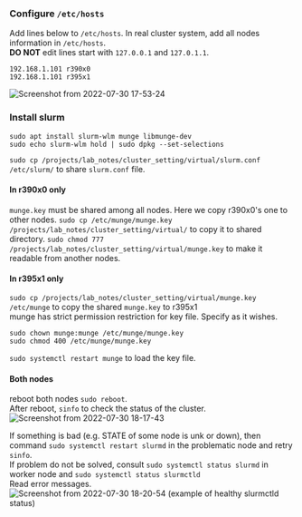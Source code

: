 ### Configure ```/etc/hosts```
Add lines below to ```/etc/hosts```. In real cluster system, add all nodes information in ```/etc/hosts```.  
**DO NOT** edit lines start with ```127.0.0.1``` and ```127.0.1.1```.

```
192.168.1.101 r390x0
192.168.1.101 r395x1
```

![Screenshot from 2022-07-30 17-53-24](https://user-images.githubusercontent.com/80142550/181903134-0c5e897b-06c0-4dcf-84b4-f742e23f7f97.png)

### Install slurm

```
sudo apt install slurm-wlm munge libmunge-dev
sudo echo slurm-wlm hold | sudo dpkg --set-selections
```

```sudo cp /projects/lab_notes/cluster_setting/virtual/slurm.conf /etc/slurm/``` to share ```slurm.conf``` file.

#### In r390x0 only
```munge.key``` must be shared among all nodes. Here we copy r390x0's one to other nodes.
```sudo cp /etc/munge/munge.key /projects/lab_notes/cluster_setting/virtual/``` to copy it to shared directory.
```sudo chmod 777 /projects/lab_notes/cluster_setting/virtual/munge.key``` to make it readable from another nodes.

#### In r395x1 only
```sudo cp /projects/lab_notes/cluster_setting/virtual/munge.key /etc/munge``` to copy the shared ```munge.key``` to r395x1  
munge has strict permission restriction for key file. Specify as it wishes.
```
sudo chown munge:munge /etc/munge/munge.key
sudo chmod 400 /etc/munge/munge.key
```
```sudo systemctl restart munge``` to load the key file.

#### Both nodes
reboot both nodes ```sudo reboot```.  
After reboot, ```sinfo``` to check the status of the cluster.
![Screenshot from 2022-07-30 18-17-43](https://user-images.githubusercontent.com/80142550/181903978-cf61c8cc-5076-4e87-837a-87a0347192c1.png)

If something is bad (e.g. STATE of some node is unk or down), then command ```sudo systemctl restart slurmd``` in the problematic node and retry ```sinfo```.  
If problem do not be solved, consult ```sudo systemctl status slurmd``` in worker node and ```sudo systemctl status slurmctld```  
Read error messages.  
![Screenshot from 2022-07-30 18-20-54](https://user-images.githubusercontent.com/80142550/181904125-05223e2b-527f-4952-9c16-27047e20f4f0.png)
(example of healthy slurmctld status)
